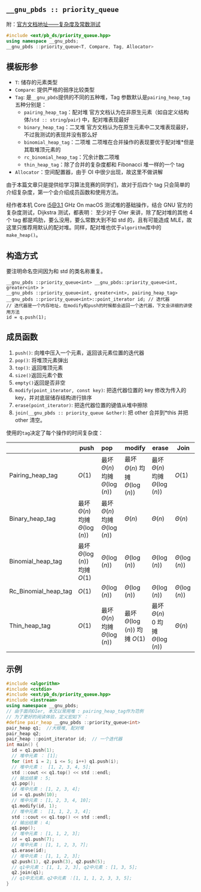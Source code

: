 ## `__gnu_pbds :: priority_queue`

附：[官方文档地址——复杂度及常数测试](https://gcc.gnu.org/onlinedocs/libstdc++/ext/pb_ds/pq_performance_tests.html#std_mod1)

```cpp
#include <ext/pb_ds/priority_queue.hpp>
using namespace __gnu_pbds;
__gnu_pbds ::priority_queue<T, Compare, Tag, Allocator>
```

## 模板形参

-   `T`: 储存的元素类型
-   `Compare`: 提供严格的弱序比较类型
-   `Tag`: 是`__gnu_pbds`提供的不同的五种堆，Tag 参数默认是`pairing_heap_tag`五种分别是：
    -   `pairing_heap_tag`：配对堆
        官方文档认为在非原生元素（如自定义结构体/`std :: string`/`pair`) 中，配对堆表现最好
    -   `binary_heap_tag`：二叉堆 
        官方文档认为在原生元素中二叉堆表现最好，不过我测试的表现并没有那么好
    -   `binomial_heap_tag`：二项堆
        二项堆在合并操作的表现要优于配对堆\*但是其取堆顶元素的
    -   `rc_binomial_heap_tag`：冗余计数二项堆
    -   `thin_heap_tag`：除了合并的复杂度都和 Fibonacci 堆一样的一个 tag
-   `Allocator`：空间配置器，由于 OI 中很少出现，故这里不做讲解

由于本篇文章只是提供给学习算法竞赛的同学们，故对于后四个 tag 只会简单的介绍复杂度，第一个会介绍成员函数和使用方法。

经作者本机 Core i5@3.1 GHz On macOS 测试堆的基础操作，结合 GNU 官方的复杂度测试，Dijkstra 测试，都表明：
至少对于 OIer 来讲，除了配对堆的其他 4 个 tag 都是鸡肋，要么没用，要么常数大到不如 std 的，且有可能造成 MLE，故这里只推荐用默认的配对堆。同样，配对堆也优于`algorithm`库中的`make_heap()`。

## 构造方式

要注明命名空间因为和 std 的类名称重复。

    __gnu_pbds ::priority_queue<int> __gnu_pbds::priority_queue<int, greater<int> >
    __gnu_pbds ::priority_queue<int, greater<int>, pairing_heap_tag>
    __gnu_pbds ::priority_queue<int>::point_iterator id; // 迭代器
    // 迭代器是一个内存地址，在modify和push的时候都会返回一个迭代器，下文会详细的讲使用方法
    id = q.push(1);

## 成员函数

1.  `push()`: 向堆中压入一个元素，返回该元素位置的迭代器
2.  `pop()`: 将堆顶元素弹出
3.  `top()`: 返回堆顶元素
4.  `size()`返回元素个数
5.  `empty()`返回是否非空
6.  `modify(point_iterator, const key)`: 把迭代器位置的 key 修改为传入的 key，并对底层储存结构进行排序
7.  `erase(point_iterator)`: 把迭代器位置的键值从堆中擦除
8.  `join(__gnu_pbds :: priority_queue &other)`: 把 other 合并到\*this 并把 other 清空。

使用的`tag`决定了每个操作的时间复杂度：

|                      | push                                 | pop                                  | modify                               | erase                                  | Join                |
| -------------------- | ------------------------------------ | :----------------------------------- | ------------------------------------ | -------------------------------------- | ------------------- |
| Pairing_heap_tag     |  $O(1)$                              | 最坏 $\Theta(n)$ 均摊 $\Theta(\log(n))$  | 最坏 $\Theta(n)$ 均摊 $\Theta(\log(n))$  | 最坏 $\Theta(n)$ 均摊 $\Theta(\log(n))$    |  $O(1)$             |
| Binary_heap_tag      | 最坏 $\Theta(n)$ 均摊 $\Theta(\log(n))$  | 最坏 $\Theta(n)$ 均摊 $\Theta(\log(n))$  |  $\Theta(n)$                         |  $\Theta(n)$                           |  $\Theta(n)$        |
| Binomial_heap_tag    | 最坏 $\Theta(\log(n))$ 均摊 $O(1)$       |  $\Theta(\log(n))$                   |  $\Theta(\log(n))$                   |  $\Theta(\log(n))$                     |  $\Theta(\log(n))$  |
| Rc_Binomial_heap_tag |  $O(1)$                              |  $\Theta(\log(n))$                   |  $\Theta(\log(n))$                   |  $\Theta(\log(n))$                     |  $\Theta(\log(n))$  |
| Thin_heap_tag        |  $O(1)$                              | 最坏 $\Theta(n)$ 均摊 $\Theta(\log(n))$  | 最坏 $\Theta(\log(n))$ 均摊 $O(1)$       | 最坏 $\Theta(n)$ 0 均摊 $\Theta(\log(n))$  |  $\Theta(n)$        |

## 示例

```cpp
#include <algorithm>
#include <cstdio>
#include <ext/pb_ds/priority_queue.hpp>
#include <iostream>
using namespace __gnu_pbds;
// 由于面向OIer, 本文以常用堆 : pairing_heap_tag作为范例
// 为了更好的阅读体验，定义宏如下 ：
#define pair_heap __gnu_pbds ::priority_queue<int>
pair_heap q1;  //大根堆, 配对堆
pair_heap q2;
pair_heap ::point_iterator id;  // 一个迭代器
int main() {
  id = q1.push(1);
  // 堆中元素 ： [1];
  for (int i = 2; i <= 5; i++) q1.push(i);
  // 堆中元素 :  [1, 2, 3, 4, 5];
  std ::cout << q1.top() << std ::endl;
  // 输出结果 : 5;
  q1.pop();
  // 堆中元素 : [1, 2, 3, 4];
  id = q1.push(10);
  // 堆中元素 : [1, 2, 3, 4, 10];
  q1.modify(id, 1);
  // 堆中元素 :  [1, 1, 2, 3, 4];
  std ::cout << q1.top() << std ::endl;
  // 输出结果 : 4;
  q1.pop();
  // 堆中元素 : [1, 1, 2, 3];
  id = q1.push(7);
  // 堆中元素 : [1, 1, 2, 3, 7];
  q1.erase(id);
  // 堆中元素 : [1, 1, 2, 3];
  q2.push(1), q2.push(3), q2.push(5);
  // q1中元素 : [1, 1, 2, 3], q2中元素 : [1, 3, 5];
  q2.join(q1);
  // q1中无元素，q2中元素 ：[1, 1, 1, 2, 3, 3, 5];
}
```
